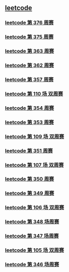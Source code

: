 ## [leetcode](./leetcode/leetcode.md)

### [leetcode 第 376 周赛](./leetcode/src/markdown/leetcode_376.md)

### [leetcode 第 375 周赛](./leetcode/src/markdown/leetcode_375.md)

### [leetcode 第 363 周赛](./leetcode/src/markdown/leetcode_363.md)

### [leetcode 第 362 周赛](./leetcode/src/markdown/leetcode_362.md)

### [leetcode 第 357 周赛](./leetcode/src/markdown/leetcode_357.md)

### [leetcode 第 110 场 双周赛](./leetcode/src/markdown/leetcode_two_110.md)

### [leetcode 第 354 周赛](./leetcode/src/markdown/leetcode_354.md)

### [leetcode 第 353 周赛](./leetcode/src/markdown/leetcode_353.md)

### [leetcode 第 109 场 双周赛](./leetcode/src/markdown/leetcode_two_109.md)

### [leetcode 第 351 周赛](./leetcode/src/markdown/leetcode_351.md)

### [leetcode 第 107 场 双周赛](./leetcode/src/markdown/leetcode_two_107.md)

### [leetcode 第 350 周赛](./leetcode/src/markdown/leetcode_350.md)

### [leetcode 第 349 周赛](./leetcode/src/markdown/leetcode_349.md)

### [leetcode 第 106 场 双周赛](./leetcode/src/markdown/leetcode_two_106.md)

### [leetcode 第 348 场周赛](./leetcode/src/markdown/leetcode_348.md)

### [leetcode 第 347 场周赛](./leetcode/src/markdown/leetcode_347.md)

### [leetcode 第 105 场 双周赛](./leetcode/src/markdown/leetcode_two_105.md)

### [leetcode 第 346 场周赛](./leetcode/src/markdown/leetcode_346.md)

